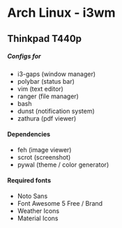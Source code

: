 # Arch Linux - i3wm
## Thinkpad T440p
##### Configs for
- i3-gaps (window manager)
- polybar (status bar)
- vim (text editor)
- ranger (file manager)
- bash 
- dunst (notification system)
- zathura (pdf viewer)

#### Dependencies
- feh (image viewer)
- scrot (screenshot)
- pywal (theme / color generator)

#### Required fonts
- Noto Sans
- Font Awesome 5 Free / Brand
- Weather Icons
- Material Icons
